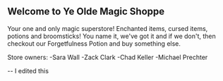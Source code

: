 ## Welcome to Ye Olde Magic Shoppe

Your one and only magic superstore! Enchanted items, cursed items, potions and broomsticks! You name it, we've got it and if we don't, then checkout our Forgetfulness Potion and buy something else.

Store owners:
-Sara Wall
-Zack Clark
-Chad Keller
-Michael Prechter

-- I edited this
